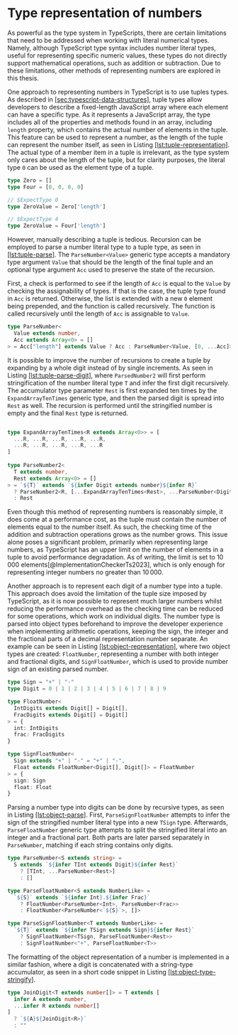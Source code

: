 # Type representation of numbers

As powerful as the type system in TypeScripts, there are certain limitations that need to be addressed when working with literal numerical types. Namely, although TypeScript type syntax includes number literal types, useful for representing specific numeric values, these types do not directly support mathematical operations, such as addition or subtraction. Due to these limitations, other methods of representing numbers are explored in this thesis.

One approach to representing numbers in TypeScript is to use tuples types. As described in [\[sec:typescript-data-structures\]](#sec:typescript-data-structures), tuple types allow developers to describe a fixed-length JavaScript array where each element can have a specific type. As it represents a JavaScript array, the type includes all of the properties and methods found in an array, including `length` property, which contains the actual number of elements in the tuple. This feature can be used to represent a number, as the length of the tuple can represent the number itself, as seen in Listing [\[lst:tuple-representation\]](#lst:tuple-representation). The actual type of a member item in a tuple is irrelevant, as the type system only cares about the length of the tuple, but for clarity purposes, the literal type `0` can be used as the element type of a tuple.

<div class="listing">

``` TypeScript
type Zero = []
type Four = [0, 0, 0, 0] 

// $ExpectType 0
type ZeroValue = Zero['length']

// $ExpectType 4
type ZeroValue = Four['length']
```

</div>

However, manually describing a tuple is tedious. Recursion can be employed to parse a number literal type to a tuple type, as seen in [\[lst:tuple-parse\]](#lst:tuple-parse). The `ParseNumber<Value>` generic type accepts a mandatory type argument `Value` that should be the length of the final tuple and an optional type argument `Acc` used to preserve the state of the recursion.

First, a check is performed to see if the length of `Acc` is equal to the `Value` by checking the assignability of types. If that is the case, the tuple type found in `Acc` is returned. Otherwise, the list is extended with a new `0` element being prepended, and the function is called recursively. The function is called recursively until the length of `Acc` is assignable to `Value`.

<div class="listing">

``` TypeScript
type ParseNumber<
  Value extends number,
  Acc extends Array<0> = []
> = Acc["length"] extends Value ? Acc : ParseNumber<Value, [0, ...Acc]>
```

</div>

It is possible to improve the number of recursions to create a tuple by expanding by a whole digit instead of by single increments. As seen in Listing [\[lst:tuple-parse-digit\]](#lst:tuple-parse-digit), where `ParsedNumber2` will first perform stringification of the number literal type `T` and infer the first digit recursively. The accumulator type parameter `Rest` is first expanded ten times by the `ExpandArrayTenTimes` generic type, and then the parsed digit is spread into `Rest` as well. The recursion is performed until the stringified number is empty and the final `Rest` type is returned.

<div class="listing">

``` TypeScript

type ExpandArrayTenTimes<R extends Array<0>> = [
  ...R, ...R, ...R, ...R, ...R,
  ...R, ...R, ...R, ...R, ...R
]
    
type ParseNumber2<
  T extends number,
  Rest extends Array<0> = []
> = `${T}` extends `${infer Digit extends number}${infer R}`
  ? ParseNumber2<R, [...ExpandArrayTenTimes<Rest>, ...ParseNumber<Digit>]>
  : Rest
```

</div>

Even though this method of representing numbers is reasonably simple, it does come at a performance cost, as the tuple must contain the number of elements equal to the number itself. As such, the checking time of the addition and subtraction operations grows as the number grows. This issue alone poses a significant problem, primarily when representing large numbers, as TypeScript has an upper limit on the number of elements in a tuple to avoid performance degradation. As of writing, the limit is set to 10 000 elements[@ImplementationCheckerTs2023], which is only enough for representing integer numbers no greater than 10 000.

Another approach is to represent each digit of a number type into a tuple. This approach does avoid the limitation of the tuple size imposed by TypeScript, as it is now possible to represent much larger numbers whilst reducing the performance overhead as the checking time can be reduced for some operations, which work on individual digits. The number type is parsed into object types beforehand to improve the developer experience when implementing arithmetic operations, keeping the sign, the integer and the fractional parts of a decimal representation number separate. An example can be seen in Listing [\[lst:object-representation\]](#lst:object-representation), where two object types are created: `FloatNumber`, representing a number with both integer and fractional digits, and `SignFloatNumber`, which is used to provide number sign of an existing parsed number.

<div class="listing">

``` TypeScript
type Sign = "+" | "-"
type Digit = 0 | 1 | 2 | 3 | 4 | 5 | 6 | 7 | 8 | 9

type FloatNumber<
  IntDigits extends Digit[] = Digit[],
  FracDigits extends Digit[] = Digit[]
> = {
  int: IntDigits
  frac: FracDigits
}

type SignFloatNumber<
  Sign extends "+" | "-" = "+" | "-",
  Float extends FloatNumber<Digit[], Digit[]> = FloatNumber
> = {
  sign: Sign
  float: Float
}
```

</div>

Parsing a number type into digits can be done by recursive types, as seen in Listing [\[lst:object-parse\]](#lst:object-parse). First, `ParseSignFloatNumber` attempts to infer the sign of the stringified number literal type into a new `TSign` type. Afterwards, `ParseFloatNumber` generic type attempts to split the stringified literal into an integer and a fractional part. Both parts are later parsed separately in `ParseNumber`, matching if each string contains only digits.

<div class="listing">

``` TypeScript
type ParseNumber<S extends string> =
  S extends `${infer TInt extends Digit}${infer Rest}`
    ? [TInt, ...ParseNumber<Rest>]
    : []

type ParseFloatNumber<S extends NumberLike> =
  `${S}` extends `${infer Int}.${infer Frac}`
    ? FloatNumber<ParseNumber<Int>, ParseNumber<Frac>>
    : FloatNumber<ParseNumber<`${S}`>, []>

type ParseSignFloatNumber<T extends NumberLike> =
  `${T}` extends `${infer TSign extends Sign}${infer Rest}`
    ? SignFloatNumber<TSign, ParseFloatNumber<Rest>>
    : SignFloatNumber<"+", ParseFloatNumber<T>>
```

</div>

The formatting of the object representation of a number is implemented in a similar fashion, where a digit is concatenated with a string-type accumulator, as seen in a short code snippet in Listing [\[lst:object-type-stringify\]](#lst:object-type-stringify).

<div class="listing">

``` TypeScript
type JoinDigit<T extends number[]> = T extends [
  infer A extends number,
  ...infer R extends number[]
]
  ? `${A}${JoinDigit<R>}`
  : ""
```

</div>
